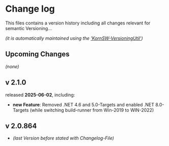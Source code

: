 # Change log
This files contains a version history including all changes relevant for semantic Versioning...

*(it is automatically maintained using the ['KornSW-VersioningUtil'](https://github.com/KornSW/VersioningUtil))*


## Upcoming Changes

*(none)*



## v 2.1.0
released **2025-06-02**, including:
 - **new Feature**: Removed .NET 4.6 and 5.0-Targets and enabled .NET 8.0-Targets (while switching build-runner from Win-2019 to WIN-2022)



## v 2.0.864
* *(last Version before stated with Changelog-File)*

